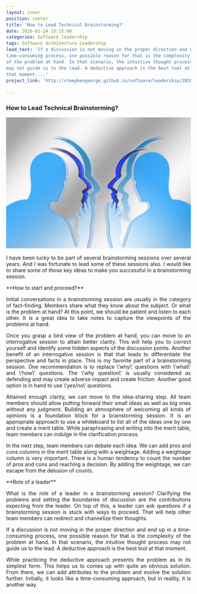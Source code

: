 ```yaml
---
layout: inner
position: center
title: 'How to Lead Technical Brainstorming?'
date: 2020-01-24 15:15:00
categories: Software leadership
tags: Software Architecture Leadership
lead_text: 'If a discussion is not moving in the proper direction and end up in a
time-consuming process, one possible reason for that is the complexity
of the problem at hand. In that scenario, the intuitive thought process
may not guide us to the lead. A deductive approach is the best tool at
that moment....'
project_link: 'http://steephengeorge.github.io/software/leadership/2020/01/24/technical-brainstorming.html'

---
```


### How to Lead Technical Brainstorming?

![application_integration](/img/posts/brainstorming-3500-2475.jpg)

<p>
<div align="justify">
I have been lucky to be part of several brainstorming sessions over
several years. And I was fortunate to lead some of these sessions also.
I would like to share some of those key ideas to make you successful in
a brainstorming session.
</div>
</p>
**How to start and proceed?**

<p>
<div align="justify">
Initial conversations in a brainstorming session are usually in the
category of fact-finding. Members share what they know about the
subject. Or what is the problem at hand? At this point, we should be
patient and listen to each other. It is a great idea to take notes to
capture the viewpoints of the problems at hand.
</div>
</p>
<p>
<div align="justify">
Once you grasp a bird view of the problem at hand, you can move to an
interrogative session to attain better clarity. This will help you to
correct yourself and identify some hidden aspects of the discussion
points. Another benefit of an interrogative session is that that leads
to differentiate the perspective and facts in place. This is my favorite
part of a brainstorming session. One recommendation is to replace
\'why\' questions with \'what\' and \'how\' questions. The \'why
question\' is usually considered as defending and may create adverse
impact and create friction. Another good option is in hand to use
\'yes/no\' questions.
</div>
</p>
<p>
<div align="justify">
Attained enough clarity, we can move to the idea-sharing step. All team
members should allow putting forward their small ideas as well as big
ones without any judgment. Building an atmosphere of welcoming all kinds
of opinions is a foundation block for a brainstorming session. It is an
appropriate approach to use a whiteboard to list all of the ideas one by
one and create a merit table. While paraphrasing and writing into the
merit table, team members can indulge in the clarification process.
</div>
</p>
<p>
<div align="justify">
In the next step, team members can debate each idea. We can add pros and
cons columns in the merit table along with a weightage. Adding a
weightage column is very important. There is a human tendency to count
the number of pros and cons and reaching a decision. By adding the
weightage, we can escape from the delusion of counts.
</div>
</p>
**Role of a leader**

<p>
<div align="justify">
What is the role of a leader in a brainstorming session? Clarifying the
problems and setting the boundaries of discussion are the contributions
expecting from the leader. On top of this, a leader can ask questions if
a brainstorming session is stuck with ways to proceed. That will help
other team members can redirect and channelize their thoughts.
</div>
</p>
<p>
<div align="justify">
If a discussion is not moving in the proper direction and end up in a
time-consuming process, one possible reason for that is the complexity
of the problem at hand. In that scenario, the intuitive thought process
may not guide us to the lead. A deductive approach is the best tool at
that moment.
</div>
</p>
<p>
<div align="justify">
While practicing the deductive approach presents the problem as in its
simplest form. This helps us to comes up with quite an obvious solution.
From there, we can add attributes to the problem and evolve the solution
further. Initially, it looks like a time-consuming approach, but in
reality, it is another way.
</div>
</p>
